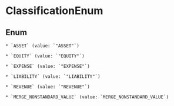 
# ClassificationEnum

## Enum


    * `ASSET` (value: `"ASSET"`)

    * `EQUITY` (value: `"EQUITY"`)

    * `EXPENSE` (value: `"EXPENSE"`)

    * `LIABILITY` (value: `"LIABILITY"`)

    * `REVENUE` (value: `"REVENUE"`)

    * `MERGE_NONSTANDARD_VALUE` (value: `MERGE_NONSTANDARD_VALUE`)


